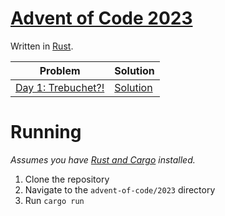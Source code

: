 # [Advent of Code 2023][aoc]

Written in [Rust][rust].

| Problem | Solution |
|---------|----------|
| [Day 1: Trebuchet?!](https://adventofcode.com/2023/day/1) | [Solution](./src/day1/day1.rs) |

# Running

*Assumes you have [Rust and Cargo][rust] installed.*

1. Clone the repository
2. Navigate to the `advent-of-code/2023` directory
3. Run `cargo run`



[aoc]: https://adventofcode.com/2023
[rust]: https://www.rust-lang.org

